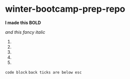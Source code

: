 # winter-bootcamp-prep-repo

**I made this BOLD**

_and this fancy italic_


1.
1.
1.
1.
1.
```code block```
```back ticks are below esc```
